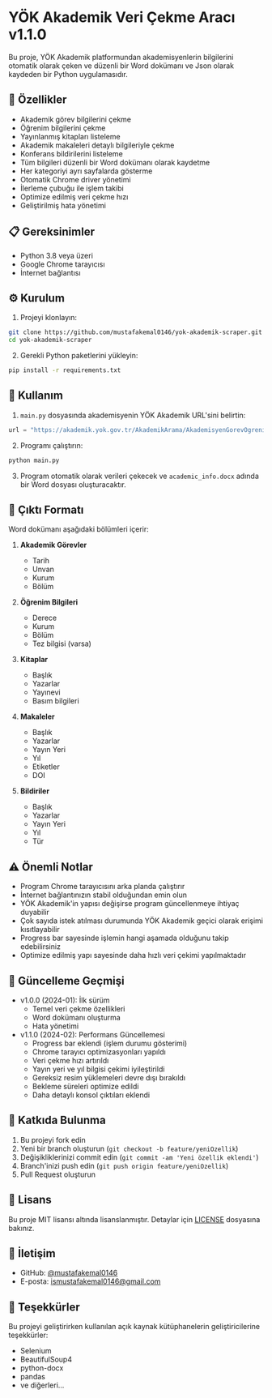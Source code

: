 # YÖK Akademik Veri Çekme Aracı v1.1.0

Bu proje, YÖK Akademik platformundan akademisyenlerin bilgilerini otomatik olarak çeken ve düzenli bir Word dokümanı ve Json olarak kaydeden bir Python uygulamasıdır.

## 🚀 Özellikler

- Akademik görev bilgilerini çekme
- Öğrenim bilgilerini çekme
- Yayınlanmış kitapları listeleme
- Akademik makaleleri detaylı bilgileriyle çekme
- Konferans bildirilerini listeleme
- Tüm bilgileri düzenli bir Word dokümanı olarak kaydetme
- Her kategoriyi ayrı sayfalarda gösterme
- Otomatik Chrome driver yönetimi
- İlerleme çubuğu ile işlem takibi
- Optimize edilmiş veri çekme hızı
- Geliştirilmiş hata yönetimi

## 📋 Gereksinimler

- Python 3.8 veya üzeri
- Google Chrome tarayıcısı
- İnternet bağlantısı

## ⚙️ Kurulum

1. Projeyi klonlayın:
```bash
git clone https://github.com/mustafakemal0146/yok-akademik-scraper.git
cd yok-akademik-scraper
```

2. Gerekli Python paketlerini yükleyin:
```bash
pip install -r requirements.txt
```

## 🎯 Kullanım

1. `main.py` dosyasında akademisyenin YÖK Akademik URL'sini belirtin:
```python
url = "https://akademik.yok.gov.tr/AkademikArama/AkademisyenGorevOgrenimBilgileri?islem=direct&authorId=XXXXXXXXXXXX"
```

2. Programı çalıştırın:
```bash
python main.py
```

3. Program otomatik olarak verileri çekecek ve `academic_info.docx` adında bir Word dosyası oluşturacaktır.

## 📄 Çıktı Formatı

Word dokümanı aşağıdaki bölümleri içerir:

1. **Akademik Görevler**
   - Tarih
   - Unvan
   - Kurum
   - Bölüm

2. **Öğrenim Bilgileri**
   - Derece
   - Kurum
   - Bölüm
   - Tez bilgisi (varsa)

3. **Kitaplar**
   - Başlık
   - Yazarlar
   - Yayınevi
   - Basım bilgileri

4. **Makaleler**
   - Başlık
   - Yazarlar
   - Yayın Yeri
   - Yıl
   - Etiketler
   - DOI

5. **Bildiriler**
   - Başlık
   - Yazarlar
   - Yayın Yeri
   - Yıl
   - Tür

## ⚠️ Önemli Notlar

- Program Chrome tarayıcısını arka planda çalıştırır
- İnternet bağlantınızın stabil olduğundan emin olun
- YÖK Akademik'in yapısı değişirse program güncellenmeye ihtiyaç duyabilir
- Çok sayıda istek atılması durumunda YÖK Akademik geçici olarak erişimi kısıtlayabilir
- Progress bar sayesinde işlemin hangi aşamada olduğunu takip edebilirsiniz
- Optimize edilmiş yapı sayesinde daha hızlı veri çekimi yapılmaktadır

## 🔄 Güncelleme Geçmişi

- v1.0.0 (2024-01): İlk sürüm
  - Temel veri çekme özellikleri
  - Word dokümanı oluşturma
  - Hata yönetimi
- v1.1.0 (2024-02): Performans Güncellemesi
  - Progress bar eklendi (işlem durumu gösterimi)
  - Chrome tarayıcı optimizasyonları yapıldı
  - Veri çekme hızı artırıldı
  - Yayın yeri ve yıl bilgisi çekimi iyileştirildi
  - Gereksiz resim yüklemeleri devre dışı bırakıldı
  - Bekleme süreleri optimize edildi
  - Daha detaylı konsol çıktıları eklendi

## 🤝 Katkıda Bulunma

1. Bu projeyi fork edin
2. Yeni bir branch oluşturun (`git checkout -b feature/yeniOzellik`)
3. Değişikliklerinizi commit edin (`git commit -am 'Yeni özellik eklendi'`)
4. Branch'inizi push edin (`git push origin feature/yeniOzellik`)
5. Pull Request oluşturun

## 📝 Lisans

Bu proje MIT lisansı altında lisanslanmıştır. Detaylar için [LICENSE](LICENSE) dosyasına bakınız.

## 👥 İletişim

- GitHub: [@mustafakemal0146](https://github.com/mustafakemal0146)
- E-posta: ismustafakemal0146@gmail.com

## 🙏 Teşekkürler

Bu projeyi geliştirirken kullanılan açık kaynak kütüphanelerin geliştiricilerine teşekkürler:

- Selenium
- BeautifulSoup4
- python-docx
- pandas
- ve diğerleri... 
